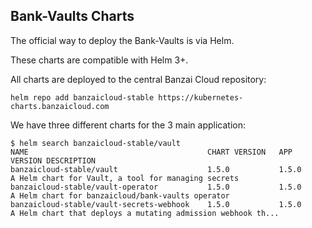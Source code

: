 ## Bank-Vaults Charts

The official way to deploy the Bank-Vaults is via Helm.

These charts are compatible with Helm 3+.

All charts are deployed to the central Banzai Cloud repository:

```shell
helm repo add banzaicloud-stable https://kubernetes-charts.banzaicloud.com
```

We have three different charts for the 3 main application:

```shell
$ helm search banzaicloud-stable/vault
NAME                                    	CHART VERSION	APP VERSION	DESCRIPTION                                                 
banzaicloud-stable/vault                	1.5.0        	1.5.0      	A Helm chart for Vault, a tool for managing secrets         
banzaicloud-stable/vault-operator       	1.5.0       	1.5.0     	A Helm chart for banzaicloud/bank-vaults operator           
banzaicloud-stable/vault-secrets-webhook	1.5.0       	1.5.0     	A Helm chart that deploys a mutating admission webhook th...
```
